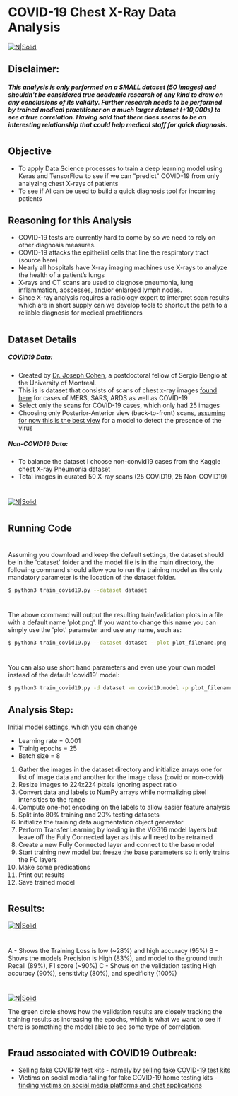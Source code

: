 # COVID-19 Chest X-Ray Data Analysis

[![N|Solid](https://healthcare-in-europe.com/media/story_section_image/4670/image-01-marti-beide.jpg)](https://healthcare-in-europe.com/media/story_section_image/4670/image-01-marti-beide.jpg)





## Disclaimer: 
##### *This analysis is only performed on a SMALL dataset (50 images) and shouldn't be considered true academic research of any kind to draw on any conclusions of its validity. Further research needs to be performed by trained medical practitioner on a much larger dataset (+10,000s) to see a true correlation.  Having said that there does seems to be an interesting relationship that could help medical staff for quick diagnosis.*
 
 #
 #
 #
 
 ## Objective
  - To apply Data Science processes to train a deep learning model using Keras and TensorFlow to see if we can "predict" COVID-19 from only analyzing chest X-rays of patients
  - To see if AI can be used to build a quick diagnosis tool for incoming patients



## Reasoning for this Analysis
- COVID-19 tests are currently hard to come by so we need to rely on other diagnosis measures.
- COVID-19 attacks the epithelial cells that line the respiratory tract (source here)
- Nearly all hospitals have X-ray imaging machines use X-rays to analyze the health of a patient’s lungs
- X-rays and CT scans are used to diagnose pneumonia, lung inflammation, abscesses, and/or enlarged lymph nodes.
- Since X-ray analysis requires a radiology expert to interpret scan results which are in short supply can we develop tools to shortcut the path to a reliable diagnosis for medical practitioners 

#
#

## Dataset Details

##### COVID19 Data:
- Created by [Dr. Joseph Cohen](https://josephpcohen.com/w/), a postdoctoral fellow of Sergio Bengio at the University of Montreal.
- This is is dataset that consists of scans of chest x-ray images [found here](https://github.com/ieee8023/covid-chestxray-dataset/tree/master/images) for cases of MERS, SARS, ARDS as well as COVID-19
- Select only the scans for COVID-19 cases, which only had 25 images
- Choosing only Posterior-Anterior view (back-to-front) scans, [assuming for now this is the best view](https://reference.medscape.com/features/slideshow/chest-x-ray) for a model to detect the presence of the virus

##### Non-COVID19 Data:
- To balance the dataset I choose non-convid19 cases from the Kaggle chest X-ray Pneumonia dataset
- Total images in curated 50 X-ray scans (25 COVID19, 25 Non-COVID19)
#
#
[![N|Solid](https://i.ibb.co/gzhfmn1/covid19-keras-dataset2.png)](https://i.ibb.co/gzhfmn1/covid19-keras-dataset2.png)


#
#


## Running Code
#
Assuming you download and keep the default settings, the dataset should be in the 'dataset' folder and the model file is in the main directory, the following command should allow you to run the training model as the only mandatory parameter is the location of the dataset folder.

```sh
$ python3 train_covid19.py --dataset dataset 
```
#
The above command will output the resulting train/validation plots in a file with a default name 'plot.png'. If you want to change this name you can simply use the 'plot' parameter and use any name, such as:
```sh
$ python3 train_covid19.py --dataset dataset --plot plot_filename.png 
```
#
#
You can also use short hand parameters and even use your own model instead of the default 'covid19' model:
```sh
$ python3 train_covid19.py -d dataset -m covid19.model -p plot_filename.png 
```


## Analysis Step:
Initial model settings, which you can change
- Learning rate = 0.001
- Trainig epochs = 25
- Batch size = 8

1) Gather the images in the dataset directory and initialize arrays one for list of image data and another for the image class (covid or non-covid)
2) Resize images to 224x224 pixels ignoring aspect ratio
3) Convert data and labels to NumPy arrays while normalizing pixel intensities to the range
4) Compute one-hot encoding on the labels to allow easier feature analysis
5) Split into 80% training and 20% testing datasets
6) Initialize the training data augmentation object generator
7) Perform Transfer Learning by loading in the VGG16 model layers but leave off the Fully Connected layer as this will need to be retrained
8) Create a new Fully Connected layer and connect to the base model
9) Start training new model but freeze the base parameters so it only trains the FC layers
10) Make some predications
11) Print out results
12) Save trained model

#
#
## Results:

[![N|Solid](https://i.ibb.co/55MpSWj/result-sshot1.png)](https://i.ibb.co/55MpSWj/result-sshot1.png)
#
A - Shows the Training Loss is low (~28%) and high accuracy (95%)
B - Shows the models Precision is High (83%), and model to the ground truth Recall (89%), F1 score (~90%)
C - Shows on the validation testing High accuracy (90%), sensitivity (80%), and specificity (100%)
#
[![N|Solid](https://i.ibb.co/wCLLLJk/plot3.png)](https://i.ibb.co/wCLLLJk/plot3.png)

The green circle shows how the validation results are closely tracking the training results as increasing the epochs, which is what we want to see if there is something the model able to see some type of correlation.

#
#
## Fraud associated with COVID19 Outbreak:
- Selling fake COVID19 test kits - namely by [selling fake COVID-19 test kits](https://abc7news.com/5995593/)
- Victims on social media falling for fake COVID-19 home testing kits  - [finding victims on social media platforms and chat applications](https://www.edgeprop.my/content/1658343/covid-19-home-testing-kits-are-fake-medical-authority)

#
#

